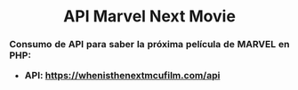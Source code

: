 <h1 align="center">API Marvel Next Movie </h1>
<h3 align="justify">Consumo de API para saber la próxima película de MARVEL en PHP:

- API: https://whenisthenextmcufilm.com/api